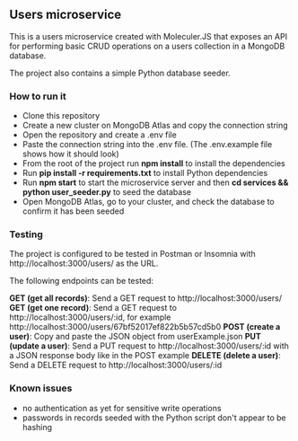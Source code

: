 ## Users microservice

This is a users microservice created with Moleculer.JS that exposes an API for performing basic CRUD operations on a users collection in a MongoDB database.

The project also contains a simple Python database seeder.

### How to run it

- Clone this repository
- Create a new cluster on MongoDB Atlas and copy the connection string
- Open the repository and create a .env file
- Paste the connection string into the .env file. (The .env.example file shows how it should look)
- From the root of the project run **npm install** to install the dependencies
- Run **pip install -r requirements.txt** to install Python dependencies
- Run **npm start** to start the microservice server and then **cd services && python user_seeder.py** to seed the database
- Open MongoDB Atlas, go to your cluster, and check the database to confirm it has been seeded

### Testing

The project is configured to be tested in Postman or Insomnia with http://localhost:3000/users/ as the URL.

The following endpoints can be tested:

**GET (get all records)**: Send a GET request to http://localhost:3000/users/
**GET (get one record)**: Send a GET request to http://localhost:3000/users/:id, for example http://localhost:3000/users/67bf52017ef822b5b57cd5b0
**POST (create a user)**: Copy and paste the JSON object from userExample.json
**PUT (update a user)**: Send a PUT request to http://localhost:3000/users/:id with a JSON response body like in the POST example
**DELETE (delete a user)**: Send a DELETE request to http://localhost:3000/users/:id

### Known issues

- no authentication as yet for sensitive write operations
- passwords in records seeded with the Python script don't appear to be hashing
